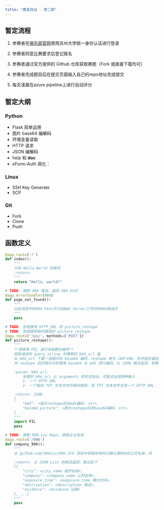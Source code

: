 ```yaml
---
title: "魔盒挑战 - 第二期"
---
```


## 暂定流程

1. 参赛者在[俱乐部官网](https://sumsc.xin)使用苏州大学统一身份认证进行登录

2. 参赛者同意比赛要求后登记报名

3. 参赛者通过官方提供的 Github 仓库获取赛题（Fork 或直接下载均可）

4. 参赛者完成题目后在提交页面输入自己的repo地址完成提交

5. 每天凌晨在azure pipeline上进行自动评分

## 暂定大纲

### Python

- Flask 简单运用
- 图片 base64 编解码
- 环境变量读取
- HTTP 请求
- JSON 编解码
- help 和 __doc__
- eForm-Auth 简化：

### Linux

- SSH Key Generate
- SCP

### Git

- Fork
- Clone
- Push

## 函数定义

```python
@app.route('/')
def index():
    """
    只有 Hello World 的首页
    :return:
    """
    return "Hello, world!"

# TODO: 捕获 404 错误，返回 404.html
@app.errorhandler(404)
def page_not_found():
    """
    以此项目中的404.html作为此Web Server工作时的404错误页
    """
    pass

# TODO: 完成接受 HTTP_URL 的 picture_reshape
# TODO: 完成接受相对路径的 picture_reshape
@app.route('/pic', methods=['POST'])
def picture_reshape():
    """
    **请使用 PIL 进行本函数的编写**
    获取请求的 query_string 中携带的 b64_url 值
    从 b64_url 下载一张图片的 base64 编码，reshape 转为 100*100，并开启抗锯齿（ANTIALIAS）
    对 reshape 后的图片分别使用 base64 与 md5 进行编码，以 JSON 格式返回，参数与返回格式如下

    :param: b64_url: 
        本题的 b64_url 以 arguments 的形式给出，可能会出现两种输入
        1. 一个 HTTP URL
        2. 一个指向 TXT 文本文件的相对路径，该 TXT 文本文件包含一个 HTTP URL

    :return: JSON
    {
        "md5": <图片reshape后的md5编码: str>,
        "base64_picture": <图片reshape后的base64编码: str>
    }
    """
    import PIL
    pass

# TODO: 爬取 996.icu Repo，获取企业名单
@app.route('/996')
def company_996():
    """
    从 github.com/996icu/996.ICU 项目中获取所有的已确认是996的公司名单，并

    :return: 以 JSON List 的格式返回，格式如下
    [{
        "city": <city_name 城市名称>,
        "company": <company_name 公司名称>,
        "exposure_time": <exposure_time 曝光时间>,
        "description": <description 描述>,
        "evidence": <evidence 证据>
    }, ...]
    """
    pass
```
